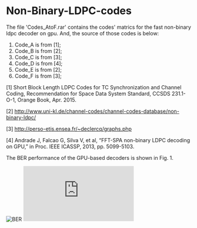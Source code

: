 # Non-Binary-LDPC-codes
The file 'Codes_AtoF.rar' contains the codes' matrics for the fast non-binary ldpc decoder on gpu. 
And, the source of those codes is below:

1. Code_A is from [1];
2. Code_B is from [2];
3. Code_C is from [3];
4. Code_D is from [4];
5. Code_E is from [2];
6. Code_F is from [3];

[1] Short Block Length LDPC Codes for TC Synchronization and Channel Coding, Recommendation for Space Data System Standard, CCSDS
231.1-O-1, Orange Book, Apr. 2015.

[2] http://www.uni-kl.de/channel-codes/channel-codes-database/non-binary-ldpc/

[3] http://perso-etis.ensea.fr/~declercq/graphs.php

[4] Andrade J, Falcao G, Silva V, et al, “FFT-SPA non-binary LDPC decoding on GPU,” in Proc. IEEE ICASSP, 2013, pp. 5099-5103.

The BER performance of the GPU-based decoders is shown in Fig. 1.

![BER](https://github.com/Liubusy/Non-Binary-LDPC-codes/blob/master/BER.jpg)
![BERR](https://github.com/Liubusy/Non-Binary-LDPC-codes/blob/master/BER.pdf)
